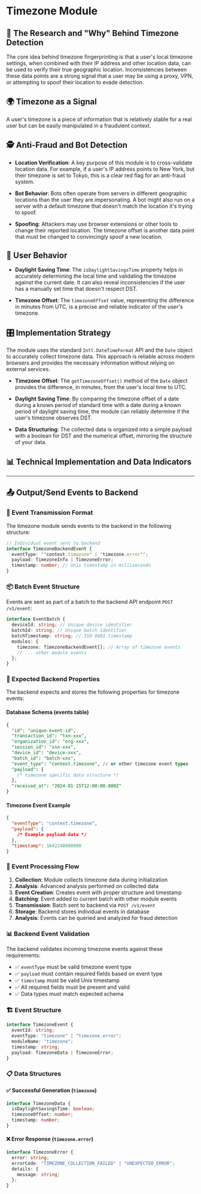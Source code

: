 # Timezone Module

## 🔬 The Research and "Why" Behind Timezone Detection

The core idea behind timezone fingerprinting is that a user's local timezone settings, when combined with their IP address and other location data, can be used to verify their true geographic location. Inconsistencies between these data points are a strong signal that a user may be using a proxy, VPN, or attempting to spoof their location to evade detection.

## 🌍 Timezone as a Signal

A user's timezone is a piece of information that is relatively stable for a real user but can be easily manipulated in a fraudulent context.

## 🕵️ Anti-Fraud and Bot Detection

- **Location Verification**: A key purpose of this module is to cross-validate location data. For example, if a user's IP address points to New York, but their timezone is set to Tokyo, this is a clear red flag for an anti-fraud system.

- **Bot Behavior**: Bots often operate from servers in different geographic locations than the user they are impersonating. A bot might also run on a server with a default timezone that doesn't match the location it's trying to spoof.

- **Spoofing**: Attackers may use browser extensions or other tools to change their reported location. The timezone offset is another data point that must be changed to convincingly spoof a new location.

## 👥 User Behavior

- **Daylight Saving Time**: The `isDaylightSavingsTime` property helps in accurately determining the local time and validating the timezone against the current date. It can also reveal inconsistencies if the user has a manually set time that doesn't respect DST.

- **Timezone Offset**: The `timezoneOffset` value, representing the difference in minutes from UTC, is a precise and reliable indicator of the user's timezone.

## 🎛️ Implementation Strategy

The module uses the standard `Intl.DateTimeFormat` API and the `Date` object to accurately collect timezone data. This approach is reliable across modern browsers and provides the necessary information without relying on external services.

- **Timezone Offset**: The `getTimezoneOffset()` method of the `Date` object provides the difference, in minutes, from the user's local time to UTC.

- **Daylight Saving Time**: By comparing the timezone offset of a date during a known period of standard time with a date during a known period of daylight saving time, the module can reliably determine if the user's timezone observes DST.

- **Data Structuring**: The collected data is organized into a simple payload with a boolean for DST and the numerical offset, mirroring the structure of your data.

## 📊 Technical Implementation and Data Indicators

---

## 📤 Output/Send Events to Backend

### 🚀 Event Transmission Format

The timezone module sends events to the backend in the following structure:

```typescript
// Individual event sent to backend
interface TimezoneBackendEvent {
  eventType: ""context.timezone" | "timezone.error"";
  payload: TimezoneInfo | TimezoneError;
  timestamp: number; // Unix timestamp in milliseconds
}
```

### 📦 Batch Event Structure

Events are sent as part of a batch to the backend API endpoint `POST /v1/event`:

```typescript
interface EventBatch {
  deviceId: string; // Unique device identifier
  batchId: string; // Unique batch identifier
  batchTimestamp: string; // ISO 8601 timestamp
  modules: {
    timezone: TimezoneBackendEvent[]; // Array of timezone events
    // ... other module events
  };
}
```

### 🎯 Expected Backend Properties

The backend expects and stores the following properties for timezone events:

#### Database Schema (events table)
```sql
{
  "id": "unique-event-id",
  "transaction_id": "txn-xxx",
  "organization_id": "org-xxx", 
  "session_id": "ssn-xxx",
  "device_id": "device-xxx",
  "batch_id": "batch-xxx",
  "event_type": "context.timezone", // or other timezone event types
  "payload": {
    /* timezone specific data structure */
  },
  "received_at": "2024-01-15T12:00:00.000Z"
}
```

#### Timezone Event Example
```json
{
  "eventType": "context.timezone",
  "payload": {
    /* Example payload data */
  },
  "timestamp": 1642248000000
}
```

### 🔄 Event Processing Flow

1. **Collection**: Module collects timezone data during initialization
2. **Analysis**: Advanced analysis performed on collected data
3. **Event Creation**: Creates event with proper structure and timestamp
4. **Batching**: Event added to current batch with other module events
5. **Transmission**: Batch sent to backend via `POST /v1/event`
6. **Storage**: Backend stores individual events in database
7. **Analysis**: Events can be queried and analyzed for fraud detection

### 📊 Backend Event Validation

The backend validates incoming timezone events against these requirements:

- ✅ `eventType` must be valid timezone event type
- ✅ `payload` must contain required fields based on event type
- ✅ `timestamp` must be valid Unix timestamp
- ✅ All required fields must be present and valid
- ✅ Data types must match expected schema


### 🏗️ Event Structure

```typescript
interface TimezoneEvent {
  eventId: string;
  eventType: "timezone" | "timezone.error";
  moduleName: "timezone";
  timestamp: string;
  payload: TimezoneData | TimezoneError;
}
```

### 📋 Data Structures

#### ✅ Successful Generation (`timezone`)

```typescript
interface TimezoneData {
  isDaylightSavingsTime: boolean;
  timezoneOffset: number;
  timestamp: number;
}
```

#### ❌ Error Response (`timezone.error`)

```typescript
interface TimezoneError {
  error: string;
  errorCode: "TIMEZONE_COLLECTION_FAILED" | "UNEXPECTED_ERROR";
  details: {
    message: string;
  };
}
```

